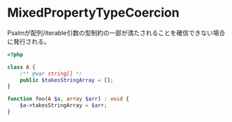 # MixedPropertyTypeCoercion

Psalmが配列/iterable引数の型制約の一部が満たされることを確信できない場合に発行される。

```php
<?php

class A {
    /** @var string[] */
    public $takesStringArray = [];
}

function foo(A $a, array $arr) : void {
    $a->takesStringArray = $arr;
}
```
